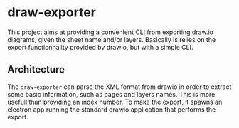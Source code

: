# draw-exporter

This project aims at providing a convenient CLI from exporting draw.io diagrams, given the sheet name and/or layers. Basically is relies on the export functionnality provided by drawio, but with a simple CLI.

## Architecture

The `draw-exporter` can parse the XML format from drawio in order to extract some basic information, such as pages and layers names. This is more usefull than providing an index number. To make the export, it spawns an electron app running the standard drawio application that performs the export.
